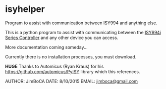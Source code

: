 # isyhelper
Program to assist with communication between ISY994 and anything else.

This is a python program to assist with communicating between the [ISY994i Series Controller](https://www.universal-devices.com/residential/isy994i-series) and any other device you can access.

More documentation coming someday...

Currently there is no installation processes, you must download.

**HUGE** Thanks to Automicus (Ryan Kraus) for his https://github.com/automicus/PyISY library which this references.


AUTHOR: JimBoCA
DATE: 8/10/2015
EMAIL: jimboca@gmail.com
